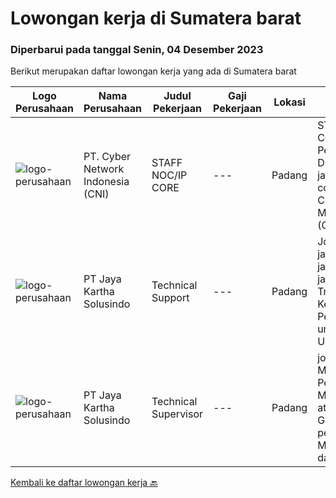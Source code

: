 
  # Lowongan kerja di Sumatera barat

  ### Diperbarui pada tanggal Senin, 04 Desember 2023

  Berikut merupakan daftar lowongan kerja yang ada di Sumatera barat

  |Logo Perusahaan | Nama Perusahaan | Judul Pekerjaan | Gaji Pekerjaan | Lokasi | Deskripsi | Tanggal diunggah | Pranala |
  | -------------- | --------------- | --------------- | --------- | --------- | -------------- | ------- | ----------- |
  |![logo-perusahaan](https://i.ibb.co/sqvTCh9/112815900-stock-vector-no-image-available-icon-flat-vector.webp)|PT. Cyber Network Indonesia (CNI)|STAFF NOC/IP CORE|---|Padang|STAFF NOC/IP COREQUALIFICATION:• Pendidikan Minimal D1• Mengerti Dasar jaringan• Memahami configurasi Mikrotik, Cisco, Juniper• Memahami Server (OS...|Senin, 13 November 2023|https://www.jobstreet.co.id/id/job/staff-noc-ip-core-1037388873?token=0~bcf43ddd-d95d-429d-9718-8bd60976acdb&sectionRank=1&jobId=jobstreet-id-job-1037388873|
|![logo-perusahaan](https://image-service-cdn.seek.com.au/295a790b1e507a7e7e1ece863a9cbc400be15412/ee4dce1061f3f616224767ad58cb2fc751b8d2dc)|PT Jaya Kartha Solusindo|Technical Support|---|Padang|Jobdesk: Instalasi jaringan Konfigurasi jaringan Pemeliharaan jaringan Troubleshooting Keamanan jaringan Pemulihan bencana untuk jaringan Upgrade...|Selasa, 07 November 2023|https://www.jobstreet.co.id/id/job/technical-support-1037356113?token=0~bcf43ddd-d95d-429d-9718-8bd60976acdb&sectionRank=2&jobId=jobstreet-id-job-1037356113|
|![logo-perusahaan](https://image-service-cdn.seek.com.au/295a790b1e507a7e7e1ece863a9cbc400be15412/ee4dce1061f3f616224767ad58cb2fc751b8d2dc)|PT Jaya Kartha Solusindo|Technical Supervisor|---|Padang|jobdesk:• Memonitoring Pekerjaan tim Teknis• Membuat Jadwal Psb atau Penanangganan Gangguan Di pelanggan• Mengevaluasi Kinerja dan Troblrshoot yang...|Selasa, 07 November 2023|https://www.jobstreet.co.id/id/job/technical-supervisor-1037356109?token=0~bcf43ddd-d95d-429d-9718-8bd60976acdb&sectionRank=3&jobId=jobstreet-id-job-1037356109|


  [Kembali ke daftar lowongan kerja 🔙](../README.md#daftar-lowongan-kerja)
  